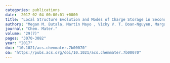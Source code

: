```yaml
---
categories: publications
date:  2017-02-04 00:00:01 +0000
title: "Local Structure Evolution and Modes of Charge Storage in Secondary Li–FeS2 Cells"
authors: "Megan M. Butala, Martin Mayo , Vicky V. T. Doan-Nguyen, Margaret A. Lumley, Claudia Göbel, Kamila M. Wiaderek, Olaf J. Borkiewicz, Karena W. Chapman, Peter J. Chupas, Mahalingam Balasubramanian, Geneva Laurita , Sylvia Britto, Andrew J. Morris, Clare P. Grey, and Ram Seshadri"
journal: "Chem. Mater."
volume: "29(7)"
pages: "3070-3082"
year: "2017"
doi: "10.1021/acs.chemmater.7b00070"
oa: "https://pubs.acs.org/doi/10.1021/acs.chemmater.7b00070"
---
```

